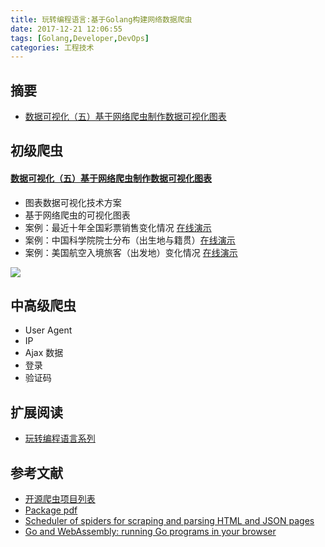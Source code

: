 ```yaml
---
title: 玩转编程语言:基于Golang构建网络数据爬虫
date: 2017-12-21 12:06:55
tags: [Golang,Developer,DevOps]
categories: 工程技术
---
```

## 摘要

- [数据可视化（五）基于网络爬虫制作数据可视化图表](https://riboseyim.github.io/2017/05/12/Visualization-Charts/)

<!--more-->

## 初级爬虫

#### [数据可视化（五）基于网络爬虫制作数据可视化图表](https://riboseyim.github.io/2017/05/12/Visualization-Charts/)
- 图表数据可视化技术方案
- 基于网络爬虫的可视化图表
- 案例：最近十年全国彩票销售变化情况 [在线演示](https://riboseyim.github.io/charts/caipiao/index.html)
- 案例：中国科学院院士分布（出生地与籍贯）[在线演示](https://riboseyim.github.io/charts/casad/index.html)
- 案例：美国航空入境旅客（出发地）变化情况 [在线演示](https://riboseyim.github.io/charts/usa-traffic/index.html)

![](http://riboseyim-qiniu.riboseyim.com/Go-lang-Spider.png)

## 中高级爬虫
- User Agent
- IP
- Ajax 数据
- 登录
- 验证码

## 扩展阅读

- [玩转编程语言系列](https://riboseyim.github.io/2017/05/26/Language/)


## 参考文献
- [开源爬虫项目列表](https://github.com/BruceDone/awesome-crawler)
- [Package pdf](https://godoc.org/rsc.io/pdf)
- [Scheduler of spiders for scraping and parsing HTML and JSON pages](https://github.com/celrenheit/spider)
- [Go and WebAssembly: running Go programs in your browser](https://blog.gopheracademy.com/advent-2018/go-in-the-browser/)
